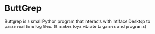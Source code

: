 # ButtGrep
Buttgrep is a small Python program that interacts with Intiface Desktop to parse real time log files. (It makes toys vibrate to games and programs)
